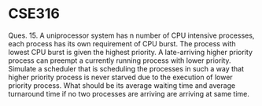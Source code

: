 # CSE316
Ques. 15.  A uniprocessor system has n number of CPU intensive processes, each process has its own requirement of CPU burst.
The process with lowest CPU burst is given the highest priority. A late-arriving higher priority process can preempt a 
currently running process with lower priority. Simulate a scheduler that is scheduling the processes in such a way that 
higher priority process is never starved due to the execution of lower priority process. What should be its
average waiting time and average turnaround time if no two processes are arriving are arriving at same time.  
